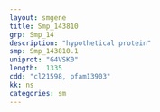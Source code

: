 ```yaml
---
layout: smgene
title: Smp_143810
grp: Smp_14
description: "hypothetical protein"
smp: Smp_143810.1
uniprot: "G4VSK0"
length:  1335
cdd: "cl21598, pfam13903"
kk: ns
categories: sm
---
```

